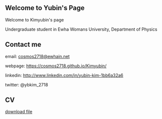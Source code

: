 ## Welcome to Yubin's Page

Welcome to Kimyubin's page

Undergraduate student in Ewha Womans University, Department of Physics



## Contact me

email: cosmos2718@ewhain.net

webpage: https://cosmos2718.github.io/Kimyubin/

linkedin: http://www.linkedin.com/in/yubin-kim-1bb6a32a6

twitter: @ybkim_2718

<!DOCTYPE html>
<html lang="en">
<head>
    <meta charset="UTF-8">
    <meta name="viewport" content="width=device-width, initial-scale=1.0">
    
</head>
<body>

<!-- README 내용 시작 -->
## CV

[download file](김유빈_cv.pdf)
<!-- README 내용 끝 -->

</body>
</html>


